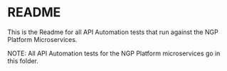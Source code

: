 README
======

This is the Readme for all API Automation tests that run against the NGP
Platform Microservices.

NOTE: All API Automation tests for the NGP Platform microservices go in this
folder.
